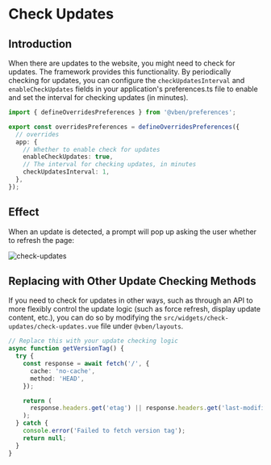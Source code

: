 # Check Updates

## Introduction

When there are updates to the website, you might need to check for updates. The framework provides this functionality. By periodically checking for updates, you can configure the `checkUpdatesInterval` and `enableCheckUpdates` fields in your application's preferences.ts file to enable and set the interval for checking updates (in minutes).

```ts
import { defineOverridesPreferences } from '@vben/preferences';

export const overridesPreferences = defineOverridesPreferences({
  // overrides
  app: {
    // Whether to enable check for updates
    enableCheckUpdates: true,
    // The interval for checking updates, in minutes
    checkUpdatesInterval: 1,
  },
});
```

## Effect

When an update is detected, a prompt will pop up asking the user whether to refresh the page:

![check-updates](/guide/update-notice.png)

## Replacing with Other Update Checking Methods

If you need to check for updates in other ways, such as through an API to more flexibly control the update logic (such as force refresh, display update content, etc.), you can do so by modifying the `src/widgets/check-updates/check-updates.vue` file under `@vben/layouts`.

```ts
// Replace this with your update checking logic
async function getVersionTag() {
  try {
    const response = await fetch('/', {
      cache: 'no-cache',
      method: 'HEAD',
    });

    return (
      response.headers.get('etag') || response.headers.get('last-modified')
    );
  } catch {
    console.error('Failed to fetch version tag');
    return null;
  }
}
```
